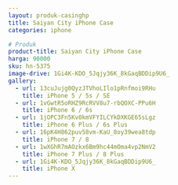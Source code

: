```yaml
---
layout: produk-casinghp
title: Saiyan City iPhone Case
categories: iphone

# Produk
product-title: Saiyan City iPhone Case
harga: 90000
sku: hn-5375
image-drive: 1Gi4K-KDO_5Jqjy36K_8kGaqBDDip9U6_
gallery:
  - url: 13cuJujg0QyzJTVhoLIlo1pRnfmoi9RHu
    title: iPhone 5 / 5s / SE
  - url: 1vGwtR5oRHZ9RcRVV8u7-rbQOXC-PPu6H
    title: iPhone 6 / 6s
  - url: 1jOPC3Fn5Kv0kmVFYILCYkDXKGE65sLgz
    title: iPhone 6 Plus / 6s Plus
  - url: 16pK4H862puv58vm-KaU_8oy39wea8tdp
    title: iPhone 7 / 8
  - url: 1wXGhR7mAOzkx6Bm9hc44mOma4vp2NmV2
    title: iPhone 7 Plus / 8 Plus
  - url: 1Gi4K-KDO_5Jqjy36K_8kGaqBDDip9U6_
    title: iPhone X
---
```

